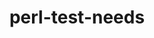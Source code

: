 ---
title: "perl-test-needs"
layout: cache
categories: [package, v0.18.1]
meta: {"versions": ["0.002005"], "compilers": ["gcc@=7.3.1"], "oss": ["amzn2"], "platforms": ["linux"], "targets": ["aarch64", "graviton2", "x86_64_v3", "x86_64_v4"], "stacks": ["aws-ahug", "aws-ahug-aarch64", "root"], "num_specs": 4, "num_specs_by_stack": {"root": 4, "aws-ahug-aarch64": 2, "aws-ahug": 2}}
spec_details: [{"hash": "5v2liev23e6tt73ztksmgkhv2mglui3m", "compiler": "gcc@=7.3.1", "versions": ["0.002005"], "os": "amzn2", "platform": "linux", "target": "graviton2", "variants": [], "stacks": ["root", "aws-ahug-aarch64"], "size": "-", "tarball": "https://binaries.spack.io/releases/v0.18.1/build_cache/linux-amzn2-graviton2/gcc-7.3.1/perl-test-needs-0.002005/linux-amzn2-graviton2-gcc-7.3.1-perl-test-needs-0.002005-5v2liev23e6tt73ztksmgkhv2mglui3m.spack"}, {"hash": "v7iew2ei2g5kcmcen5wd5s3r6pf6trnd", "compiler": "gcc@=7.3.1", "versions": ["0.002005"], "os": "amzn2", "platform": "linux", "target": "aarch64", "variants": [], "stacks": ["root", "aws-ahug-aarch64"], "size": "-", "tarball": "https://binaries.spack.io/releases/v0.18.1/build_cache/linux-amzn2-aarch64/gcc-7.3.1/perl-test-needs-0.002005/linux-amzn2-aarch64-gcc-7.3.1-perl-test-needs-0.002005-v7iew2ei2g5kcmcen5wd5s3r6pf6trnd.spack"}, {"hash": "tirz2lyqu4lpxdyiucfj7gbjqbqdv5uq", "compiler": "gcc@=7.3.1", "versions": ["0.002005"], "os": "amzn2", "platform": "linux", "target": "x86_64_v4", "variants": [], "stacks": ["aws-ahug", "root"], "size": "-", "tarball": "https://binaries.spack.io/releases/v0.18.1/build_cache/linux-amzn2-x86_64_v4/gcc-7.3.1/perl-test-needs-0.002005/linux-amzn2-x86_64_v4-gcc-7.3.1-perl-test-needs-0.002005-tirz2lyqu4lpxdyiucfj7gbjqbqdv5uq.spack"}, {"hash": "pih4uxfausyvlmmsfgvxax366s2r5zct", "compiler": "gcc@=7.3.1", "versions": ["0.002005"], "os": "amzn2", "platform": "linux", "target": "x86_64_v3", "variants": [], "stacks": ["aws-ahug", "root"], "size": "-", "tarball": "https://binaries.spack.io/releases/v0.18.1/build_cache/linux-amzn2-x86_64_v3/gcc-7.3.1/perl-test-needs-0.002005/linux-amzn2-x86_64_v3-gcc-7.3.1-perl-test-needs-0.002005-pih4uxfausyvlmmsfgvxax366s2r5zct.spack"}]
---